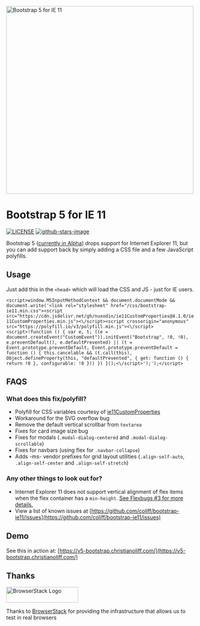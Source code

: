 <p style="align:center">
<img src="https://repository-images.githubusercontent.com/171514859/420fd400-c07d-11ea-90cb-58dfe1d8a3f3" width="500" alt="Bootstrap 5 for IE 11">
</p>

# Bootstrap 5 for IE 11

[![LICENSE](https://img.shields.io/badge/license-MIT-lightgrey.svg)](https://raw.githubusercontent.com/coliff/bootstrap-ie11/master/LICENSE)
[![github-stars-image](https://img.shields.io/github/stars/coliff/bootstrap-ie11.svg?label=github%20stars)](https://github.com/coliff/bootstrap-ie11)

Bootstrap 5 ([currently in Alpha](https://v5.getbootstrap.com/)) drops support for Internet Explorer 11, but you can add support back by simply adding a CSS file and a few JavaScript polyfills.

## Usage

Just add this in the `<head>` which will load the CSS and JS - just for IE users.

`<script>window.MSInputMethodContext && document.documentMode && document.write('<link rel="stylesheet" href="/css/bootstrap-ie11.min.css"><script src="https://cdn.jsdelivr.net/gh/nuxodin/ie11CustomProperties@4.1.0/ie11CustomProperties.min.js"><\/script><script crossorigin="anonymous" src="https://polyfill.io/v3/polyfill.min.js"><\/script><script>!function () { var e, t; ((e = document.createEvent("CustomEvent")).initEvent("Bootstrap", !0, !0), e.preventDefault(), e.defaultPrevented) || (t = Event.prototype.preventDefault, Event.prototype.preventDefault = function () { this.cancelable && (t.call(this), Object.defineProperty(this, "defaultPrevented", { get: function () { return !0 }, configurable: !0 })) }) }();<\/script>');');</script>`

## FAQS

### What does this fix/polyfill?

- Polyfill for CSS variables courtesy of [ie11CustomProperties](https://github.com/nuxodin/ie11CustomProperties)
- Workaround for the SVG overflow bug
- Remove the default vertical scrollbar from `textarea`
- Fixes for card image size bug
- Fixes for modals (`.modal-dialog-centered` and `.modal-dialog-scrollable`)
- Fixes for navbars (using flex for `.navbar-collapse`)
- Adds -ms- vendor prefixes for grid layout utilities (`.align-self-auto`, `.align-self-center` and `.align-self-stretch`)

### Any other things to look out for?

- Internet Explorer 11 does not support vertical alignment of flex items when the flex container has a `min-height`. [See Flexbugs #3 for more details.](https://github.com/philipwalton/flexbugs#flexbug-3)
- View a list of known issues at [https://github.com/coliff/bootstrap-ie11/issues](https://github.com/coliff/bootstrap-ie11/issues)

## Demo

See this in action at: [https://v5-bootstrap.christianoliff.com/](https://v5-bootstrap.christianoliff.com/)

## Thanks

<a href="https://www.browserstack.com/">
  <img src="https://live.browserstack.com/images/opensource/browserstack-logo.svg" alt="BrowserStack Logo" width="192" height="42">
</a>

Thanks to [BrowserStack](https://www.browserstack.com/) for providing the infrastructure that allows us to test in real browsers
